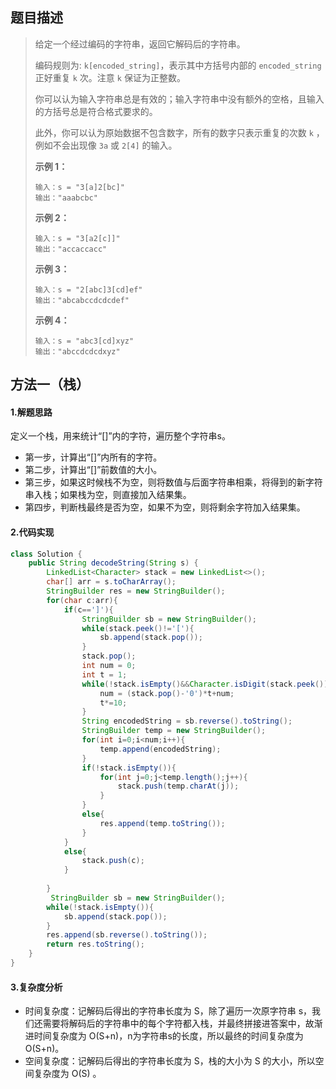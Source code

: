 ## 题目描述 
>  给定一个经过编码的字符串，返回它解码后的字符串。
>
>  编码规则为: `k[encoded_string]`，表示其中方括号内部的 `encoded_string` 正好重复 `k` 次。注意 `k` 保证为正整数。
>
>  你可以认为输入字符串总是有效的；输入字符串中没有额外的空格，且输入的方括号总是符合格式要求的。
>
>  此外，你可以认为原始数据不包含数字，所有的数字只表示重复的次数 `k` ，例如不会出现像 `3a` 或 `2[4]` 的输入。
>
>   
>
>  **示例 1：**
>
>  ```
>  输入：s = "3[a]2[bc]"
>  输出："aaabcbc"
>  ```
>
>  **示例 2：**
>
>  ```
>  输入：s = "3[a2[c]]"
>  输出："accaccacc"
>  ```
>
>  **示例 3：**
>
>  ```
>  输入：s = "2[abc]3[cd]ef"
>  输出："abcabccdcdcdef"
>  ```
>
>  **示例 4：**
>
>  ```
>  输入：s = "abc3[cd]xyz"
>  输出："abccdcdcdxyz"
>  ```


## 方法一（栈）
#### 1.解题思路

定义一个栈，用来统计“[]”内的字符，遍历整个字符串s。

- 第一步，计算出“[]”内所有的字符。
- 第二步，计算出“[]”前数值的大小。
- 第三步，如果这时候栈不为空，则将数值与后面字符串相乘，将得到的新字符串入栈；如果栈为空，则直接加入结果集。
- 第四步，判断栈最终是否为空，如果不为空，则将剩余字符加入结果集。

#### 2.代码实现
```java
class Solution {
    public String decodeString(String s) {
        LinkedList<Character> stack = new LinkedList<>();
        char[] arr = s.toCharArray();
        StringBuilder res = new StringBuilder();
        for(char c:arr){
            if(c==']'){
                StringBuilder sb = new StringBuilder();
                while(stack.peek()!='['){
                    sb.append(stack.pop());
                }
                stack.pop();
                int num = 0;
                int t = 1;
                while(!stack.isEmpty()&&Character.isDigit(stack.peek())){
                    num = (stack.pop()-'0')*t+num;
                    t*=10;
                }
                String encodedString = sb.reverse().toString();
                StringBuilder temp = new StringBuilder();
                for(int i=0;i<num;i++){
                    temp.append(encodedString);
                }
                if(!stack.isEmpty()){
                    for(int j=0;j<temp.length();j++){
                        stack.push(temp.charAt(j));
                    }
                }
                else{
                    res.append(temp.toString());
                }
            }
            else{
                stack.push(c);
            }
            
        }
         StringBuilder sb = new StringBuilder();
        while(!stack.isEmpty()){
            sb.append(stack.pop());
        }
        res.append(sb.reverse().toString());
        return res.toString();
    }
}
```
#### 3.复杂度分析

- 时间复杂度：记解码后得出的字符串长度为 S，除了遍历一次原字符串 s，我们还需要将解码后的字符串中的每个字符都入栈，并最终拼接进答案中，故渐进时间复杂度为 O(S+n)，n为字符串s的长度，所以最终的时间复杂度为 O(S+n)。
- 空间复杂度：记解码后得出的字符串长度为 S，栈的大小为 S 的大小，所以空间复杂度为 O(S) 。

